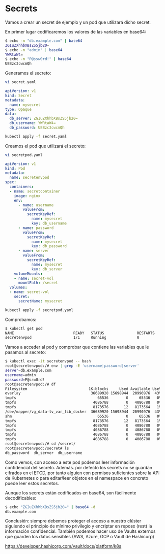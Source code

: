 # Secrets

Vamos a crear un secret de ejemplo y un pod que utilizará dicho secret. 

En primer lugar codificaremos los valores de las variables en base64:
```bash
$ echo -n "db.example.com" | base64
ZGIuZXhhbXBsZS5jb20=
$ echo -n "admin" | base64
YWRtaW4=
$ echo -n "P@ssw0rd!" | base64
UEBzc3cwcmQh
```
Generamos el secreto:
```bash
vi secret.yaml
```
```yaml
apiVersion: v1
kind: Secret
metadata:
  name: mysecret
type: Opaque
data:
  db_server: ZGIuZXhhbXBsZS5jb20=
  db_username: YWRtaW4=
  db_password: UEBzc3cwcmQh
```
```bash
kubectl apply -f secret.yaml
```

Creamos el pod que utilizará el secreto:
```bash
vi secretpod.yaml
```
```yaml
apiVersion: v1
kind: Pod
metadata:
  name: secretenvpod
spec:
  containers:
  - name: secretcontainer
    image: nginx
    env:
      - name: username
        valueFrom:
          secretKeyRef:
            name: mysecret
            key: db_username
      - name: password
        valueFrom:
          secretKeyRef:
            name: mysecret
            key: db_password
      - name: server
        valueFrom:
          secretKeyRef:
            name: mysecret
            key: db_server
    volumeMounts:
    - name: secret-vol
      mountPath: /secret
  volumes:
  - name: secret-vol
    secret:
      secretName: mysecret
```
```bash
kubectl apply -f secretpod.yaml
```

Comprobamos:
```bash
$ kubectl get pod
NAME                           READY   STATUS               RESTARTS      AGE
secretenvpod                   1/1     Running              0             5s
```
Vamos a acceder al pod y comprobar que contiene las variables que le pasamos al secreto:
```bash
$ kubectl exec -it secretenvpod -- bash
root@secretenvpod:/# env | grep -E 'username|password|server'
server=db.example.com
username=admin
password=P@ssw0rd!
root@secretenvpod:/# df
Filesystem                            1K-blocks     Used Available Use% Mounted on
overlay                                36689920 15698944  20990976  43% /
tmpfs                                     65536        0     65536   0% /dev
tmpfs                                   4086788        0   4086788   0% /sys/fs/cgroup
tmpfs                                   8173576       12   8173564   1% /secret
/dev/mapper/vg_data-lv_var_lib_docker  36689920 15698944  20990976  43% /etc/hosts
shm                                       65536        0     65536   0% /dev/shm
tmpfs                                   8173576       12   8173564   1% /run/secrets/kubernetes.io/serviceaccount
tmpfs                                   4086788        0   4086788   0% /proc/asound
tmpfs                                   4086788        0   4086788   0% /proc/acpi
tmpfs                                   4086788        0   4086788   0% /proc/scsi
tmpfs                                   4086788        0   4086788   0% /sys/firmware
root@secretenvpod:/# cd /secret/
root@secretenvpod:/secret# ls
db_password  db_server	db_username
```
Como vemos, con acceso a este pod podemos leer información confidencial del secreto. Además. por defecto los secrets no se guardan cifrados en el ETCD, por tanto alguien con permisos suficientes sobre la API de Kubernetes o para editar/leer objetos en el namespace en concreto puede leer estos secretos.

Aunque los secrets están codificados en base64, son fácilmente decodificables:
```bash
$ echo "ZGIuZXhhbXBsZS5jb20=" | base64 -d
db.example.com
```
Conclusión: siempre debemos proteger el acceso a nuestro clúster siguiendo el principio de mínimo privilegio y encriptar en reposo (rest) la información confidencial. También podemos hacer uso de Vaults externos que guarden los datos sensibles (AWS, Azure, GCP o Vault de Hashicorp)

https://developer.hashicorp.com/vault/docs/platform/k8s
